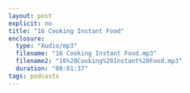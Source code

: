 ```yaml
---
layout: post
explicit: no
title: "16 Cooking Instant Food"
enclosure:
  type: "Audio/mp3"
  filename: "16 Cooking Instant Food.mp3"
  filename2: "16%20Cooking%20Instant%20Food.mp3"
  duration: "00:01:37"
tags: podcasts
---
```


